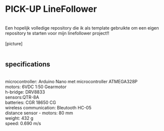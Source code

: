 # PICK-UP LineFollower
<br />
Een hopelijk volledige repository die ik als template gebruikte om een eigen repository te starten voor mijn linefollower project!!
<br />
<br />
[picture]
<br />
<br />
  
## specifications
<br />
microcontroller: Arduino Nano met microcontroller ATMEGA328P
<br />
motors: 6VDC 1:50 Gearmotor
<br />
h-bridge: DRV8833
<br />
sensors:QTR-8A
<br />
batteries: CGR 18650 CG 
<br />
wireless communication: Bleutooth HC-05
<br />
distance sensor - motors: 80 mm
<br />
weight: 432 g
<br />
speed: 0.690 m/s
<br />
